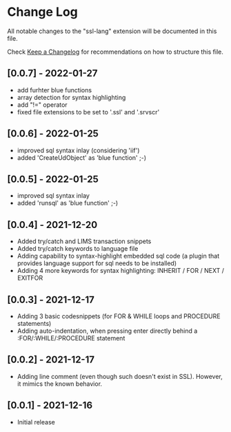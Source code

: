 # Change Log

All notable changes to the "ssl-lang" extension will be documented in this file.

Check [Keep a Changelog](http://keepachangelog.com/) for recommendations on how to structure this file.

## [0.0.7] - 2022-01-27

- add furhter blue functions 
- array detection for syntax highlighting
- add "!=" operator
- fixed file extensions to be set to '.ssl' and '.srvscr'

## [0.0.6] - 2022-01-25

- improved sql syntax inlay (considering 'iif')
- added 'CreateUdObject' as 'blue function' ;-)

## [0.0.5] - 2022-01-25

- improved sql syntax inlay
- added 'runsql' as 'blue function' ;-)

## [0.0.4] - 2021-12-20

- Added try/catch and LIMS transaction snippets
- Added try/catch keywords to language file
- Adding capability to syntax-highlight embedded sql code (a plugin that provides language support for sql needs to be installed)
- Adding 4 more keywords for syntax highlighting: INHERIT / FOR / NEXT / EXITFOR

## [0.0.3] - 2021-12-17

- Adding 3 basic codesnippets (for FOR & WHILE loops and PROCEDURE statements)
- Adding auto-indentation, when pressing enter directly behind a :FOR/:WHILE/:PROCEDURE statement

## [0.0.2] - 2021-12-17

- Adding line comment (even though such doesn't exist in SSL). However, it mimics the known behavior.

## [0.0.1] - 2021-12-16

- Initial release